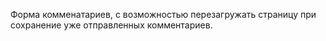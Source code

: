 Форма комменатариев, с возможностью перезагружать страницу при сохранение уже отправленных комментариев. 